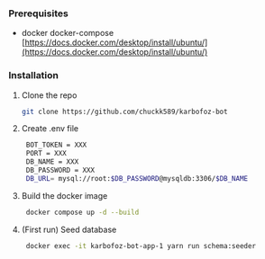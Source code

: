 
### Prerequisites

* docker docker-compose
 [https://docs.docker.com/desktop/install/ubuntu/](https://docs.docker.com/desktop/install/ubuntu/)

### Installation

1. Clone the repo
   ```sh
   git clone https://github.com/chuckk589/karbofoz-bot
   ```
2. Create .env file
   ```sh
    BOT_TOKEN = XXX
    PORT = XXX
    DB_NAME = XXX
    DB_PASSWORD = XXX
    DB_URL= mysql://root:$DB_PASSWORD@mysqldb:3306/$DB_NAME
   ```
3. Build the docker image
   ```sh
    docker compose up -d --build
    ```
4. (First run) Seed database
   ```sh
    docker exec -it karbofoz-bot-app-1 yarn run schema:seeder
    ```

